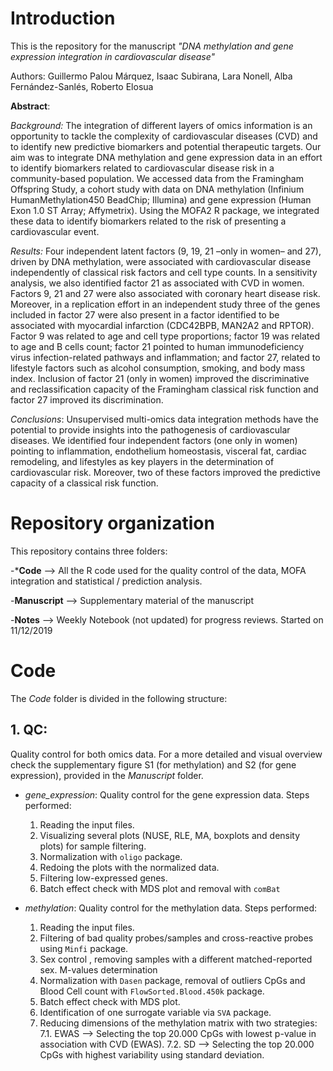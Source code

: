 # Introduction
This is the repository for the manuscript *"DNA methylation and gene expression integration in cardiovascular disease"*

Authors: Guillermo Palou Márquez, Isaac Subirana, Lara Nonell, Alba Fernández-Sanlés, Roberto Elosua

**Abstract**:

*Background:* The integration of different layers of omics information is an opportunity to tackle the complexity of cardiovascular diseases (CVD) and to identify new predictive biomarkers and potential therapeutic targets. Our aim was to integrate DNA methylation and gene expression data in an effort to identify biomarkers related to cardiovascular disease risk in a community-based population. We accessed data from the Framingham Offspring Study, a cohort study with data on DNA methylation (Infinium HumanMethylation450 BeadChip; Illumina) and gene expression (Human Exon 1.0 ST Array; Affymetrix). Using the MOFA2 R package, we integrated
these data to identify biomarkers related to the risk of presenting a cardiovascular event.

*Results:* Four independent latent factors (9, 19, 21 –only in women– and 27), driven by DNA methylation, were associated with cardiovascular disease independently of classical risk factors and cell type counts. In a sensitivity analysis, we also identified factor 21 as associated with CVD in women. Factors 9, 21 and 27 were also associated with coronary heart disease risk. Moreover, in a replication effort in an independent study three of the genes included in factor 27 were also present in a factor identified to be associated with myocardial infarction (CDC42BPB, MAN2A2 and RPTOR). Factor 9 was related to age and cell type proportions; factor 19 was related to age and B cells count; factor 21 pointed to human immunodeficiency virus infection-related pathways and inflammation; and factor 27, related to lifestyle factors such as alcohol consumption, smoking, and body mass index. Inclusion of factor 21 (only in women) improved the discriminative and reclassification capacity of the Framingham classical risk function and factor 27 improved its discrimination.

*Conclusions*: Unsupervised multi-omics data integration methods have the potential to provide insights into the pathogenesis of cardiovascular diseases. We identified four independent factors (one only in women) pointing to inflammation, endothelium homeostasis, visceral fat, cardiac remodeling, and lifestyles as key players in the determination of cardiovascular risk. Moreover, two of these factors improved the predictive capacity of a classical risk function.

# Repository organization

This repository contains three folders:

-***Code** --> All the R code used for the quality control of the data, MOFA integration and statistical / prediction analysis.

-**Manuscript** --> Supplementary material of the manuscript

-**Notes** --> Weekly Notebook (not updated) for progress reviews. Started on 11/12/2019

# Code 

The _Code_ folder is divided in the following structure:

## 1. QC:

Quality control for both omics data. For a more detailed and visual overview check the supplementary figure S1 (for methylation) and S2 (for gene expression), provided in the *Manuscript* folder.

-   _gene_expression_: Quality control for the gene expression data. Steps performed: 

    1. Reading the input files.
    2. Visualizing several plots (NUSE, RLE, MA, boxplots and density plots) for sample filtering.
    3. Normalization with `oligo` package.
    4. Redoing the plots with the normalized data.
    5. Filtering low-expressed genes.
    6. Batch effect check with MDS plot and removal with `comBat`

-   _methylation_: Quality control for the methylation data. Steps performed: 

    1. Reading the input files.
    2. Filtering of bad quality probes/samples and cross-reactive probes using `Minfi` package.
    3. Sex control , removing samples with a different matched-reported sex. M-values determination
    4. Normalization with `Dasen` package, removal of outliers CpGs and Blood Cell count with `FlowSorted.Blood.450k` package.
    5. Batch effect check with MDS plot.
    6. Identification of one surrogate variable via `SVA` package.
    7. Reducing dimensions of the methylation matrix with two strategies:
        7.1. EWAS --> Selecting the top 20.000 CpGs with lowest p-value in association with CVD (EWAS).
        7.2. SD --> Selecting the top 20.000 CpGs with highest variability using standard deviation.
    
    
